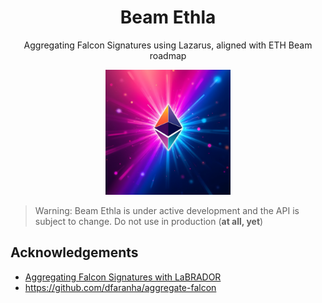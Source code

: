 <h1 align="center">Beam Ethla</h1>

<p align="center">Aggregating Falcon Signatures using Lazarus, aligned with ETH Beam roadmap</p>

<p align="center">
  <img src="./assets/beamethla.jpeg" alt="beamethla" width="200">
</p>

> Warning: Beam Ethla is under active development and the API is subject to change. Do not use in production (**at all, yet**)

## Acknowledgements
- [Aggregating Falcon Signatures with LaBRADOR](https://dfaranha.github.io/publication/aardalabkt24/)
- https://github.com/dfaranha/aggregate-falcon